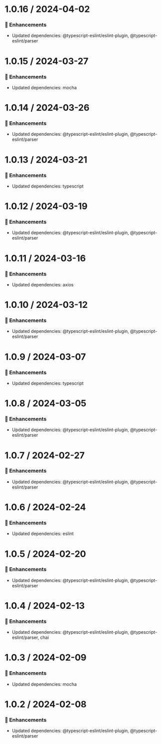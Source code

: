 # 1.0.16 / 2024-04-02

### :tada: Enhancements
- Updated dependencies: @typescript-eslint/eslint-plugin, @typescript-eslint/parser

# 1.0.15 / 2024-03-27

### :tada: Enhancements
- Updated dependencies: mocha

# 1.0.14 / 2024-03-26

### :tada: Enhancements
- Updated dependencies: @typescript-eslint/eslint-plugin, @typescript-eslint/parser

# 1.0.13 / 2024-03-21

### :tada: Enhancements
- Updated dependencies: typescript

# 1.0.12 / 2024-03-19

### :tada: Enhancements
- Updated dependencies: @typescript-eslint/eslint-plugin, @typescript-eslint/parser

# 1.0.11 / 2024-03-16

### :tada: Enhancements
- Updated dependencies: axios

# 1.0.10 / 2024-03-12

### :tada: Enhancements
- Updated dependencies: @typescript-eslint/eslint-plugin, @typescript-eslint/parser

# 1.0.9 / 2024-03-07

### :tada: Enhancements
- Updated dependencies: typescript

# 1.0.8 / 2024-03-05

### :tada: Enhancements
- Updated dependencies: @typescript-eslint/eslint-plugin, @typescript-eslint/parser

# 1.0.7 / 2024-02-27

### :tada: Enhancements
- Updated dependencies: @typescript-eslint/eslint-plugin, @typescript-eslint/parser

# 1.0.6 / 2024-02-24

### :tada: Enhancements
- Updated dependencies: eslint

# 1.0.5 / 2024-02-20

### :tada: Enhancements
- Updated dependencies: @typescript-eslint/eslint-plugin, @typescript-eslint/parser

# 1.0.4 / 2024-02-13

### :tada: Enhancements
- Updated dependencies: @typescript-eslint/eslint-plugin, @typescript-eslint/parser, chai

# 1.0.3 / 2024-02-09

### :tada: Enhancements
- Updated dependencies: mocha

# 1.0.2 / 2024-02-08

### :tada: Enhancements
- Updated dependencies: @typescript-eslint/eslint-plugin, @typescript-eslint/parser

